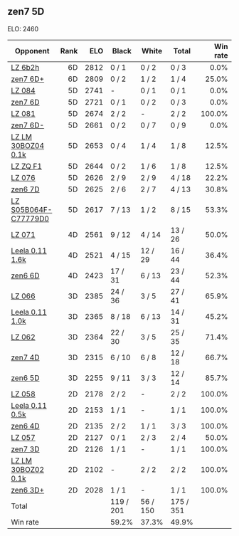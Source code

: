 ## zen7 5D ##

ELO: 2460

Opponent | Rank | ELO | Black | White | Total | Win rate
---------|-----:|----:|-------|-------|-------|-------:
[LZ 6b2h](LZ%206b2h.md) | 6D | 2812 | 0 / 1 | 0 / 2 | 0 / 3 | 0.0%
[zen7 6D+](zen7%206D+.md) | 6D | 2809 | 0 / 2 | 1 / 2 | 1 / 4 | 25.0%
[LZ 084](LZ%20084.md) | 5D | 2741 | - | 0 / 1 | 0 / 1 | 0.0%
[zen7 6D](zen7%206D.md) | 5D | 2721 | 0 / 1 | 0 / 2 | 0 / 3 | 0.0%
[LZ 081](LZ%20081.md) | 5D | 2674 | 2 / 2 | - | 2 / 2 | 100.0%
[zen7 6D-](zen7%206D-.md) | 5D | 2661 | 0 / 2 | 0 / 7 | 0 / 9 | 0.0%
[LZ LM 30BOZ04 0.1k](LZ%20LM%2030BOZ04%200.1k.md) | 5D | 2653 | 0 / 4 | 1 / 4 | 1 / 8 | 12.5%
[LZ ZQ F1](LZ%20ZQ%20F1.md) | 5D | 2644 | 0 / 2 | 1 / 6 | 1 / 8 | 12.5%
[LZ 076](LZ%20076.md) | 5D | 2626 | 2 / 9 | 2 / 9 | 4 / 18 | 22.2%
[zen6 7D](zen6%207D.md) | 5D | 2625 | 2 / 6 | 2 / 7 | 4 / 13 | 30.8%
[LZ S05B064F-C77779D0](LZ%20S05B064F-C77779D0.md) | 5D | 2617 | 7 / 13 | 1 / 2 | 8 / 15 | 53.3%
[LZ 071](LZ%20071.md) | 4D | 2561 | 9 / 12 | 4 / 14 | 13 / 26 | 50.0%
[Leela 0.11 1.6k](Leela%200.11%201.6k.md) | 4D | 2521 | 4 / 15 | 12 / 29 | 16 / 44 | 36.4%
[zen6 6D](zen6%206D.md) | 4D | 2423 | 17 / 31 | 6 / 13 | 23 / 44 | 52.3%
[LZ 066](LZ%20066.md) | 3D | 2385 | 24 / 36 | 3 / 5 | 27 / 41 | 65.9%
[Leela 0.11 1.0k](Leela%200.11%201.0k.md) | 3D | 2365 | 8 / 18 | 6 / 13 | 14 / 31 | 45.2%
[LZ 062](LZ%20062.md) | 3D | 2364 | 22 / 30 | 3 / 5 | 25 / 35 | 71.4%
[zen7 4D](zen7%204D.md) | 3D | 2315 | 6 / 10 | 6 / 8 | 12 / 18 | 66.7%
[zen6 5D](zen6%205D.md) | 3D | 2255 | 9 / 11 | 3 / 3 | 12 / 14 | 85.7%
[LZ 058](LZ%20058.md) | 2D | 2178 | 2 / 2 | - | 2 / 2 | 100.0%
[Leela 0.11 0.5k](Leela%200.11%200.5k.md) | 2D | 2153 | 1 / 1 | - | 1 / 1 | 100.0%
[zen6 4D](zen6%204D.md) | 2D | 2135 | 2 / 2 | 1 / 1 | 3 / 3 | 100.0%
[LZ 057](LZ%20057.md) | 2D | 2127 | 0 / 1 | 2 / 3 | 2 / 4 | 50.0%
[zen7 3D](zen7%203D.md) | 2D | 2126 | 1 / 1 | - | 1 / 1 | 100.0%
[LZ LM 30BOZ02 0.1k](LZ%20LM%2030BOZ02%200.1k.md) | 2D | 2102 | - | 2 / 2 | 2 / 2 | 100.0%
[zen6 3D+](zen6%203D+.md) | 2D | 2028 | 1 / 1 | - | 1 / 1 | 100.0%
Total | | | 119 / 201 | 56 / 150 | 175 / 351 | 
Win rate| | | 59.2% | 37.3% | 49.9% | 

